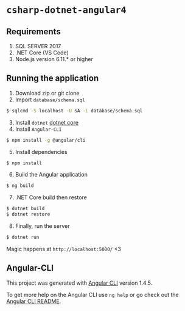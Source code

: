 # `csharp-dotnet-angular4`

Requirements
-----
1. SQL SERVER 2017
2. .NET Core (VS Code)
3. Node.js version 6.11.* or higher

## Running the application
1. Download zip or git clone
2. Import `database/schema.sql`
  ```sh
  $ sqlcmd -S localhost -U SA -i database/schema.sql
  ```
3. Install `dotnet` [dotnet core](https://www.microsoft.com/net/core)
4. Install `Angular-CLI`
  ```sh
  $ npm install -g @angular/cli
  ```
5. Install dependencies
  ```sh
  $ npm install
  ```
6. Build the Angular application
  ```sh
  $ ng build
  ```

7. .NET Core build then restore
  ```sh
  $ dotnet build
  $ dotnet restore
  ```

8. Finally, run the server
  ```sh
  $ dotnet run
  ```

Magic happens at `http://localhost:5000/` <3

## Angular-CLI

This project was generated with [Angular CLI](https://github.com/angular/angular-cli) version 1.4.5.

To get more help on the Angular CLI use `ng help` or go check out the [Angular CLI README](https://github.com/angular/angular-cli/blob/master/README.md).
